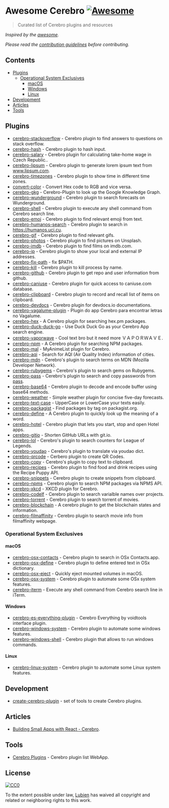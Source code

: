 # Awesome Cerebro [![Awesome](https://cdn.rawgit.com/sindresorhus/awesome/d7305f38d29fed78fa85652e3a63e154dd8e8829/media/badge.svg)](https://github.com/sindresorhus/awesome)

> Curated list of Cerebro plugins and resources

*Inspired by the [awesome](https://github.com/sindresorhus/awesome).*

*Please read the [contribution guidelines](CONTRIBUTING.md) before contributing.*

## Contents

- [Plugins](#plugins)
  - [Operational System Exclusives](#operational-system-exclusives)
    - [macOS](#macos)
    - [Windows](#windows)
    - [Linux](#linux)
- [Development](#development)
- [Articles](#articles)
- [Tools](#tools)


## Plugins

- [cerebro-stackoverflow](https://www.npmjs.com/package/cerebro-stackoverflow) - Cerebro plugin to find answers to questions on stack overflow.
- [cerebro-hash](https://www.npmjs.com/package/cerebro-hash) - Cerebro plugin to hash input.
- [cerebro-salary](https://www.npmjs.com/package/cerebro-salary) - Cerebro plugin for calculating take-home wage in Czech Republic..
- [cerebro-lipsum](https://www.npmjs.com/package/cerebro-lipsum) - Cerebro plugin to generate lorem ipsum text from www.lipsum.com.
- [cerebro-timezones](https://www.npmjs.com/package/cerebro-timezones) - Cerebro plugin to show time in different time zones.
- [convert-color](https://www.npmjs.com/package/convert-color) - Convert Hex code to RGB and vice versa.
- [cerebro-gkg](https://www.npmjs.com/package/cerebro-gkg) - Cerebro-Plugin to look up the Google Knowledge Graph.
- [cerebro-wunderground](https://www.npmjs.com/package/cerebro-wunderground) - Cerebro plugin to search forecasts on Wunderground.
- [cerebro-shell](https://www.npmjs.com/package/cerebro-shell) - Cerebro plugin to execute any shell command from Cerebro search line.
- [cerebro-emoj](https://www.npmjs.com/package/cerebro-emoj) - Cerebro plugin to find relevant emoji from text.
- [cerebro-humanos-search](https://www.npmjs.com/package/cerebro-humanos-search) - Cerebro plugin to search in https://humanos.uci.cu.
- [cerebro-gif](https://www.npmjs.com/package/cerebro-gif) - Cerebro plugin to find relevant gifs.
- [cerebro-photos](https://www.npmjs.com/package/cerebro-photos) - Cerebro plugin to find pictures on Unsplash.
- [cerebro-imdb](https://www.npmjs.com/package/cerebro-imdb) - Cerebro plugin to find films on imdb.com.
- [cerebro-ip](https://www.npmjs.com/package/cerebro-ip) - Cerebro plugin to show your local and external IP addresses.
- [cerebro-fix-path](https://www.npmjs.com/package/cerebro-fix-path) - fix $PATH.
- [cerebro-kill](https://www.npmjs.com/package/cerebro-kill) - Cerebro plugin to kill process by name.
- [cerebro-github](https://www.npmjs.com/package/cerebro-github) - Cerebro plugin to get repo and user information from github.
- [cerebro-caniuse](https://www.npmjs.com/package/cerebro-caniuse) - Cerebro plugin for quick access to caniuse.com database.
- [cerebro-clipboard](https://www.npmjs.com/package/cerebro-clipboard) - Cerebro plugin to record and recall list of items on clipboard.
- [cerebro-devdocs](https://www.npmjs.com/package/cerebro-devdocs) - Cerebro plugin for devdocs.io documentations.
- [cerebro-vagalume-plugin](https://www.npmjs.com/package/cerebro-vagalume-plugin) - Plugin do app Cerebro para encontrar letras no Vagalume.
- [cerebro-hex](https://www.npmjs.com/package/cerebro-hex) - A Cerebro plugin for searching hex.pm packages.
- [cerebro-duck-duck-go](https://www.npmjs.com/package/cerebro-duck-duck-go) - Use Duck Duck Go as your Cerebro App search engine.
- [cerebro-vaporwave](https://www.npmjs.com/package/cerebro-vaporwave) - Cool text bro but it need more ＶＡＰＯＲＷＡＶＥ.
- [cerebro-npm](https://www.npmjs.com/package/cerebro-npm) - A Cerebro plugin for searching NPM packages.
- [cerebro-mal](https://www.npmjs.com/package/cerebro-mal) - MyAnimeList plugin for Cerebro.
- [cerebro-aqi](https://www.npmjs.com/package/cerebro-aqi) - Search for AQI (Air Quality Index) information of cities.
- [cerebro-mdn](https://github.com/tiagoamaro/cerebro-mdn) - Cerebro's plugin to search terms on MDN (Mozilla Developer Network).
- [cerebro-rubygems](https://github.com/tiagoamaro/cerebro-rubygems) - Cerebro's plugin to search gems on Rubygems.
- [cerebro-pass](https://github.com/jsantiagoh/cerebro-pass) - Cerebro's plugin to search and copy passwords from [pass](https://www.passwordstore.org/).
- [cerebro-base64](https://github.com/Krbz/cerebro-base64) - Cerebro plugin to decode and encode buffer using base64 methods.
- [cerebro-weather](https://github.com/BrainMaestro/cerebro-weather) - Simple weather plugin for concise five-day forecasts.
- [cerebro-text-case](https://www.npmjs.com/package/cerebro-text-case) - UpperCase or LowerCase your texts easily.
- [cerebro-packagist](https://www.npmjs.com/package/cerebro-packagist) - Find packages by tag on packagist.org.
- [cerebro-define](https://github.com/glja021/cerebro-define) - A Cerebro plugin to quickly look up the meaning of a word.
- [cerebro-hotel](https://github.com/lubien/cerebro-hotel) - Cerebro plugin that lets you start, stop and open Hotel apps.
- [cerebro-gitio](https://github.com/lubien/cerebro-gitio) - Shorten GitHub URLs with git.io.
- [cerebro-lol](https://github.com/DavidBernal/cerebro-lol) - Cerebro's plugin to search counters for League of Legends.
- [cerebro-youdao](https://github.com/lcjnil/cerebro-youdao) - Cerebro's plugin to translate via youdao dict.
- [cerebro-qrcode](https://github.com/LaercioSantana/cerebro-qrcode) - Cerbero plugin to create QR Codes.
- [cerebro-copy](https://github.com/lcjnil/cerebro-copy) - Cerebro's plugin to copy text to clipboard.
- [cerebro-recipes](https://github.com/wolfika/cerebro-recipes) - Cerebro plugin to find food and drink recipes using the Recipe Puppy API.
- [cerebro-snippets](https://github.com/puyt/cerebro-snippets) - Cerebro plugin to create snippets from clipboard.
- [cerebro-npms](https://www.npmjs.com/package/cerebro-npms) - Cerebro plugin to search NPM packages via NPMS API.
- [cerebro-xkcd](https://www.npmjs.com/package/cerebro-xkcd) - XKCD plugin for Cerebro.
- [cerebro-codelf](https://github.com/carlos-wong/cerebro-codelf/blob/master/README_EN.md) - Cerebro plugin to search varialble names over projects.
- [cerebro-torrent](https://github.com/wangshub/cerebro-torrent) - Cerebro plugin to search torrent of movies.
- [cerebro-blockchain](https://github.com/tim-hub/cerebro-blockchain) - A cerebro plugin to get the blockchain states and information.
- [cerebro-filmaffinity](https://github.com/jnavb/cerebro-filmaffinity) - Cerebro plugin to search movie info from filmaffinity webpage.

### Operational System Exclusives

#### macOS

- [cerebro-osx-contacts](https://www.npmjs.com/package/cerebro-osx-contacts) - Cerebro plugin to search in OSx Contacts.app.
- [cerebro-osx-define](https://www.npmjs.com/package/cerebro-osx-define) - Cerebro plugin to define entered text in OSx dictionary.
- [cerebro-osx-eject](https://www.npmjs.com/package/cerebro-osx-eject) - Quickly eject mounted volumes in macOS.
- [cerebro-osx-system](https://www.npmjs.com/package/cerebro-osx-system) - Cerebro plugin to automate some OSx system features.
- [cerebro-iterm](https://www.npmjs.com/package/cerebro-iterm) - Execute any shell command from Cerebro search line in iTerm.


#### Windows

- [cerebro-es-everything-plugin](https://www.npmjs.com/package/cerebro-es-everything-plugin) - Cerebro Everything by voidtools interface plugin.
- [cerebro-windows-system](https://www.npmjs.com/package/cerebro-windows-system) - Cerebro plugin to automate some windows features.
- [cerebro-windows-shell](https://www.npmjs.com/package/cerebro-windows-shell) - Cerebro plugin that allows to run windows commands.

#### Linux

- [cerebro-linux-system](https://www.npmjs.com/package/cerebro-linux-system) - Cerebro plugin to automate some Linux system features.

## Development

- [create-cerebro-plugin](https://github.com/KELiON/create-cerebro-plugin) - set of tools to create Cerebro plugins.

## Articles

- [Building Small Apps with React - Cerebro](https://github.com/BrainMaestro/primer/blob/master/react/building-small-apps-with-react-cerebro.md).

## Tools

- [Cerebro Plugins](https://github.com/lubien/cerebro-plugins) - Cerebro plugin list WebApp.

## License

[![CC0](http://mirrors.creativecommons.org/presskit/buttons/88x31/svg/cc-zero.svg)](https://creativecommons.org/publicdomain/zero/1.0/)

To the extent possible under law, [Lubien](http://lubien.me) has waived all copyright and related or neighboring rights to this work.
